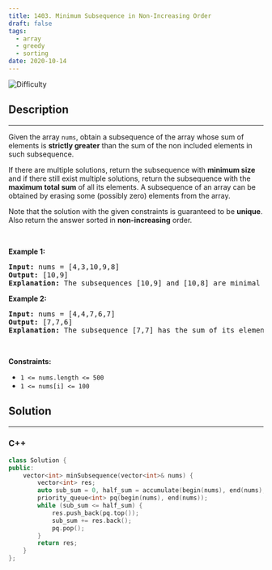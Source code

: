 ```yaml
---
title: 1403. Minimum Subsequence in Non-Increasing Order
draft: false
tags: 
  - array
  - greedy
  - sorting
date: 2020-10-14
---
```


![Difficulty](https://img.shields.io/badge/Difficulty-Easy-blue.svg)

## Description

---
<p>Given the array <code>nums</code>, obtain a subsequence of the array whose sum of elements is <strong>strictly greater</strong> than the sum of the non&nbsp;included elements in such subsequence.&nbsp;</p>

<p>If there are multiple solutions, return the subsequence with <strong>minimum size</strong> and if there still exist multiple solutions, return the subsequence with the <strong>maximum total sum</strong> of all its elements. A subsequence of an array can be obtained by erasing some (possibly zero) elements from the array.&nbsp;</p>

<p>Note that the solution with the given constraints is guaranteed to be&nbsp;<strong>unique</strong>. Also return the answer sorted in <strong>non-increasing</strong> order.</p>

<p>&nbsp;</p>
<p><strong class="example">Example 1:</strong></p>

<pre>
<strong>Input:</strong> nums = [4,3,10,9,8]
<strong>Output:</strong> [10,9] 
<strong>Explanation:</strong> The subsequences [10,9] and [10,8] are minimal such that the sum of their elements is strictly greater than the sum of elements not included. However, the subsequence [10,9] has the maximum total sum of its elements.&nbsp;
</pre>

<p><strong class="example">Example 2:</strong></p>

<pre>
<strong>Input:</strong> nums = [4,4,7,6,7]
<strong>Output:</strong> [7,7,6] 
<strong>Explanation:</strong> The subsequence [7,7] has the sum of its elements equal to 14 which is not strictly greater than the sum of elements not included (14 = 4 + 4 + 6). Therefore, the subsequence [7,6,7] is the minimal satisfying the conditions. Note the subsequence has to be returned in non-increasing order.  
</pre>

<p>&nbsp;</p>
<p><strong>Constraints:</strong></p>

<ul>
	<li><code>1 &lt;= nums.length &lt;= 500</code></li>
	<li><code>1 &lt;= nums[i] &lt;= 100</code></li>
</ul>


## Solution

---
### C++
``` cpp title='minimum-subsequence-in-non-increasing-order'
class Solution {
public:
    vector<int> minSubsequence(vector<int>& nums) {
        vector<int> res;
        auto sub_sum = 0, half_sum = accumulate(begin(nums), end(nums), 0) / 2;
        priority_queue<int> pq(begin(nums), end(nums));
        while (sub_sum <= half_sum) {
            res.push_back(pq.top());
            sub_sum += res.back();
            pq.pop();
        }
        return res;
    }
};

```

